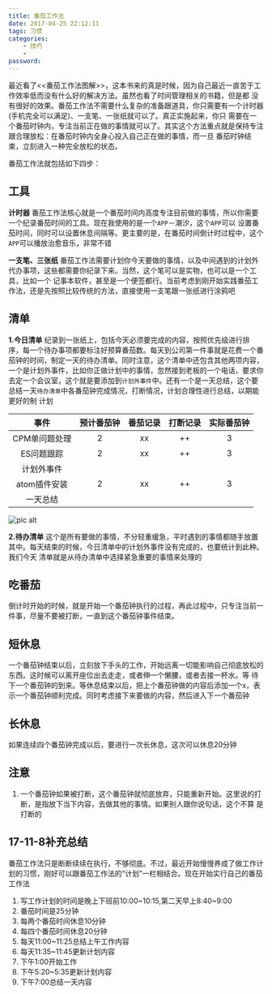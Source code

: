 ```yaml
---
title: 番茄工作法
date: 2017-04-25 22:12:11
tags: 习惯
categories:
    - 技巧
    - 
password: 
---
```



最近看了<<番茄工作法图解>>，这本书来的真是时候，因为自己最近一直苦于工作效率低而没有什么好的解决方法。虽然也看了时间管理相关的书籍，但是都
没有很好的效果。番茄工作法不需要什么复杂的准备跟道具，你只需要有一个计时器(手机完全可以满足)、一支笔、一张纸就可以了。真正实施起来，你只
需要在一个番茄时钟内，专注当前正在做的事情就可以了。其实这个方法重点就是保持专注跟合理放松：在番茄时钟内全身心投入自己正在做的事情，而一旦
番茄时钟结束，立刻进入一种完全放松的状态。

番茄工作法就包括如下四步：

## 工具

**计时器**
番茄工作法核心就是一个番茄时间内高度专注目前做的事情，所以你需要一个纪录番茄时间的工具。现在我使用的是一个`APP`－潮汐，这个`APP`可以
设置番茄时间，同时可以设置休息间隔等。更主要的是，在番茄时间倒计时过程中，这个`APP`可以播放治愈音乐，非常不错


**一支笔、三张纸**
番茄工作法需要计划你今天要做的事情，以及中间遇到的计划外代办事项，这些都需要你纪录下来。当然，这个笔可以是实物，也可以是一个工具，比如一个
记事本软件，甚至是一个便签都行。当前考虑到刚开始实践番茄工作法，还是先按照比较传统的方法，直接使用一支笔跟一张纸进行涂鸦吧


## 清单

**1.今日清单**
纪录到一张纸上，包括今天必须要完成的内容，按照优先级进行排序，每一个待办事项都要标注好预算番茄数。每天到公司第一件事就是花费一个番茄钟的时间，制定一天的待办清单。同时注意，这个清单中还包含其他两项内容，一个是计划外事件，比如你正做计划中的事情，忽然接到老板的一个电话，要求你去定一个会议室，这个就是要添加到`计划外事件`中。还有一个是一天总结，这个要总结一天`待办清单`中各番茄钟完成情况，打断情况，计划合理性进行总结，以期能更好的制
计划

|事件|预计番茄钟|番茄记录|打断记录|实际番茄钟|
|:----:|:----:|:----:|:----:|:----:|
|CPM单问题处理|2|xx|++|3|
|ES问题跟踪|2|xx|++|3|
|计划外事件|
|atom插件安装|2|xx|++|3|
|一天总结|

![pic alt](https://github.com/zsl-github/blog/raw/master/source/picture/fanqie_1.png)

**2.待办清单**
这个是所有要做的事情，不分轻重缓急，平时遇到的事情都随手放置其中。每天结束的时候，今日清单中的计划外事件没有完成的，也要统计到此种。我们今天
清单就是从待办清单中选择紧急重要的事情来处理的


## 吃番茄

倒计时开始的时候，就是开始一个番茄钟执行的过程，再此过程中，只专注当前一件事，尽量不要被打断，一直到这个番茄钟事件结束。

## 短休息

一个番茄钟结束以后，立刻放下手头的工作，开始远离一切能影响自己彻底放松的东西。这时候可以离开座位出去走走，或者伸一个懒腰，或者去接一杯水。等
待下一个番茄钟的到来。等休息结束以后，把上个番茄钟做的内容后添加一个x，表示一个番茄钟顺利完成。同时考虑接下来要做的内容，然后进入下一个番茄钟


## 长休息

如果连续四个番茄钟完成以后，要进行一次长休息，这次可以休息20分钟


## 注意

1. 一个番茄钟如果被打断，这个番茄钟就彻底放弃，只能重新开始。这里说的打断，是指放下当下内容，去做其他的事情。如果别人跟你说句话，这个不算
是打断的

## 17-11-8补充总结

番茄工作法只是断断续续在执行，不够彻底。不过，最近开始慢慢养成了做工作计划的习惯，刚好可以跟番茄工作法的“计划”一栏相结合。现在开始实行自己的番茄工作法


1. 写工作计划的时间是晚上下班前10:00~10:15,第二天早上8:40~9:00
2. 番茄时间是25分钟
3. 每两个番茄时间休息10分钟
4. 每四个番茄时间休息20分钟
5. 每天11:00~11:25总结上午工作内容
6. 每天11:35~11:45更新计划内容
7. 下午1:00开始工作
8. 下午5:20~5:35更新计划内容
9. 下午7:00总结一天内容
